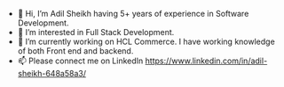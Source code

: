 - 👋 Hi, I’m Adil Sheikh having 5+ years of experience in Software Development.
- 👀 I’m interested in Full Stack Development.
- 🌱 I’m currently working on HCL Commerce. I have working knowledge of both Front end and backend.
- 📫 Please connect me on LinkedIn https://www.linkedin.com/in/adil-sheikh-648a58a3/

<!---
adilxoxo/adilxoxo is a ✨ special ✨ repository because its `README.md` (this file) appears on your GitHub profile.
You can click the Preview link to take a look at your changes.
--->
